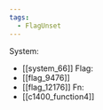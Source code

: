 ```yaml
---
tags:
  - FlagUnset
---
```

System:
- [[system_66]]
Flag:
- [[flag_9476]]
- [[flag_12176]]
Fn:
- [[c1400_function4]]
